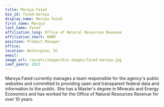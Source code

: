 ```yaml
---
title: Maroya Faied
bio_id: faied-maroya
display_name: Maroya Faied
first_name: Maroya
last_name: Faied
affiliation_long: Office of Natural Resources Revenue
affiliation_short: ONRR
position: Product Manager
office: 
location: Washington, DC
email: 
image_url: /assets/images/bio-images/faied-maroya.jpg
iaaf_years: 2023
---
```

Maroya Faied currently manages a team responsible for the agency's public websites and committed to providing open and transparent federal data and information to the public. She has a Master's degree in Minerals and Energy Economics and has worked for the Office of Natural Resources Revenue for over 10 years. 